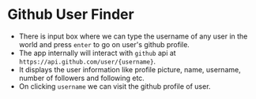 # Github User Finder

- There is input box where we can type the username of any user in the world and press `enter` to go on user's github profile.
- The app internally will interact with `github` api at `https://api.github.com/user/{username}`.
- It displays the user information like profile picture, name, username, number of followers and following etc.
- On clicking `username` we can visit the github profile of user.
